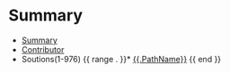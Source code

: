 # Summary
      
  * [Summary](SUMMARY-LIST.md)
  * [Contributor](CONTRIBUTOR.md)
  * Soutions(1-976)
      {{ range . }}* [{{.PathName}}](leetcode/{{.PathName}}/README.md)
      {{ end }}
